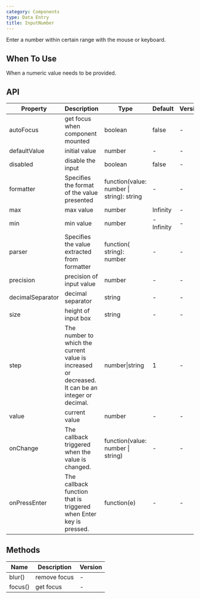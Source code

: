 ```yaml
---
category: Components
type: Data Entry
title: InputNumber
---
```


Enter a number within certain range with the mouse or keyboard.

## When To Use

When a numeric value needs to be provided.

## API

| Property | Description | Type | Default | Version |
| --- | --- | --- | --- | --- |
| autoFocus | get focus when component mounted | boolean | false | - |
| defaultValue | initial value | number | - | - |
| disabled | disable the input | boolean | false | - |
| formatter | Specifies the format of the value presented | function(value: number \| string): string | - | - |
| max | max value | number | Infinity | - |
| min | min value | number | -Infinity | - |
| parser | Specifies the value extracted from formatter | function( string): number | - | - |
| precision | precision of input value | number | - | - |
| decimalSeparator | decimal separator | string | - | - |
| size | height of input box | string | - | - |
| step | The number to which the current value is increased or decreased. It can be an integer or decimal. | number\|string | 1 | - |
| value | current value | number | - | - |
| onChange | The callback triggered when the value is changed. | function(value: number \| string) | - | - |
| onPressEnter | The callback function that is triggered when Enter key is pressed. | function(e) | - | - |

## Methods

| Name    | Description  | Version |
| ------- | ------------ | ------- |
| blur()  | remove focus | -       |
| focus() | get focus    | -       |
